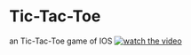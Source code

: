 # Tic-Tac-Toe
an Tic-Tac-Toe game of IOS
[![watch the video](https://i.ya-webdesign.com/images/youtube-logo-2016-png.png)](https://www.youtube.com/watch?v=s4rn_K8aLCk&feature=youtu.be)
